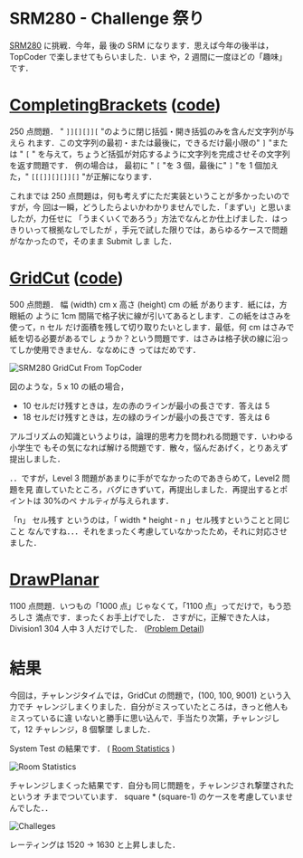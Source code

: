 # SRM280 - Challenge 祭り

<!--
date: 2005-12-30
-->

[SRM280](http://www.topcoder.com/stat?c=round_overview&rd=8077) に挑戦．今年，最
後の SRM になります．思えば今年の後半は，TopCoder で楽しませてもらいました．いま
や，2 週間に一度ほどの「趣味」です．

# [CompletingBrackets](http://www.topcoder.com/stat?c=problem_statement&pm=5977&rd=8077) ([code](http://www.topcoder.com/stat?c=problem_solution&rm=247258&rd=8077&pm=5977&cr=15632820))

250 点問題． " `]][][]][` "のように閉じ括弧・開き括弧のみを含んだ文字列が与えら
れます．この文字列の最初・または最後に，できるだけ最小限の" `]` "または " `[` "
を与えて，ちょうど括弧が対応するように文字列を完成させその文字列を返す問題です．
例の場合は， 最初に " `[` "を 3 個，最後に" `]` "を 1 個加えた，" `[[[]][][]][]`
"が正解になります．

これまでは 250 点問題は，何も考えずにただ実装ということが多かったいのですが，今
回は一瞬，どうしたらよいかわかりませんでした．「まずい」と思いましたが，力任せに
「うまくいくであろう」方法でなんとか仕上げました．はっきりいって根拠なしでしたが
，手元で試した限りでは，あらゆるケースで問題がなかったので，そのまま Submit しま
した．

# [GridCut](http://www.topcoder.com/stat?c=problem_statement&pm=5936&rd=8077) ([code](http://www.topcoder.com/stat?c=problem_solution&rm=247258&rd=8077&pm=5936&cr=15632820))

500 点問題． 幅 (width) cm x 高さ (height) cm の紙 があります．紙には，方眼紙の
ように 1cm 間隔で格子状に線が引いてあるとします．この紙をはさみを使って，n セル
だけ面積を残して切り取りたいとします．最低，何 cm はさみで紙を切る必要があるでし
ょうか？という問題です．はさみは格子状の線に沿ってしか使用できません．ななめにき
ってはだめです．

![SRM280 GridCut From TopCoder](http://static.flickr.com/61/193898525_7f130a569d_o.png)

図のような，5 x 10 の紙の場合，

- 10 セルだけ残すときは，左の赤のラインが最小の長さです．答えは 5
- 18 セルだけ残すときは，左の緑のラインが最小の長さです．答えは 6

アルゴリズムの知識というよりは，論理的思考力を問われる問題です．いわゆる小学生で
もその気になれば解ける問題です．散々，悩んだあげく，とりあえず提出しました．

．．ですが，Level 3 問題があまりに手がでなかったのであきらめて，Level2 問題を見
直していたところ，バグにきずいて，再提出しました．再提出するとポイントは 30%のペ
ナルティが与えられます．

「n」 セル残す というのは，「 width \* height - n 」セル残すということと同じこと
なんですね．．．それをまったく考慮していなかったため，それに対応させました．

# [DrawPlanar](http://www.topcoder.com/stat?c=problem_statement&pm=4846&rd=8077)

1100 点問題．いつもの「1000 点」じゃなくて，「1100 点」ってだけで，もう恐ろしさ
満点です．まったくお手上げでした． さすがに，正解できた人は，Division1 304 人中
3 人だけでした．
([Problem Detail](http://www.topcoder.com/tc?module=ProblemDetail&rd=8077&pm=4846))

# 結果

今回は，チャレンジタイムでは，GridCut の問題で，(100, 100, 9001) という入力でチ
ャレンジしまくりました．自分がミスっていたところは，きっと他人もミスっているに違
いないと勝手に思い込んで．手当たり次第，チャレンジして，12 チャレンジ，8 個撃墜
しました．

System Test の結果です． (
[Room Statistics](http://www.topcoder.com/stat?c=coder_room_stats&cr=15632820&rd=8077&rm=247258)
)

![Room Statistics](http://static.flickr.com/38/79387792_0bafbb2977_o.png)

チャレンジしまくった結果です．自分も同じ問題を，チャレンジされ撃墜されたというオ
チまでついています． square \* (square-1) のケースを考慮していませんでした．．

![Challeges](http://static.flickr.com/43/79387801_8040696132_o.png)

レーティングは 1520 -&gt; 1630 と上昇しました．
